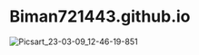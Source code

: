 # Biman721443.github.io
![Picsart_23-03-09_12-46-19-851](https://user-images.githubusercontent.com/99678193/224485613-4371e260-4c7d-462d-8b21-2e9e401a5f6e.png)

